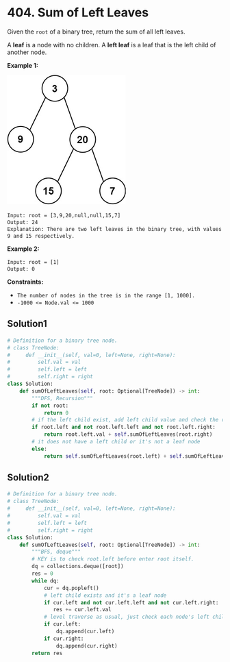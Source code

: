 # 404. Sum of Left Leaves

Given the `root` of a binary tree, return the sum of all left leaves.

A **leaf** is a node with no children. A **left leaf** is a leaf that is the left child of another node.



**Example 1:**

![img.png](../Images/img.png)

```
Input: root = [3,9,20,null,null,15,7]
Output: 24
Explanation: There are two left leaves in the binary tree, with values 9 and 15 respectively.
```

**Example 2:**
```
Input: root = [1]
Output: 0
```

**Constraints:**

* `The number of nodes in the tree is in the range [1, 1000].`
* `-1000 <= Node.val <= 1000`

## Solution1

```python
# Definition for a binary tree node.
# class TreeNode:
#     def __init__(self, val=0, left=None, right=None):
#         self.val = val
#         self.left = left
#         self.right = right
class Solution:
    def sumOfLeftLeaves(self, root: Optional[TreeNode]) -> int:
        """DFS, Recursion""" 
        if not root:
            return 0
        # if the left child exist, add left child value and check the right
        if root.left and not root.left.left and not root.left.right:
            return root.left.val + self.sumOfLeftLeaves(root.right)
        # it does not have a left child or it's not a leaf node
        else:
            return self.sumOfLeftLeaves(root.left) + self.sumOfLeftLeaves(root.right) 
```


## Solution2

```python
# Definition for a binary tree node.
# class TreeNode:
#     def __init__(self, val=0, left=None, right=None):
#         self.val = val
#         self.left = left
#         self.right = right
class Solution:
    def sumOfLeftLeaves(self, root: Optional[TreeNode]) -> int:
        """BFS, deque"""
        # KEY is to check root.left before enter root itself.
        dq = collections.deque([root])
        res = 0
        while dq:
            cur = dq.popleft()
            # left child exists and it's a leaf node
            if cur.left and not cur.left.left and not cur.left.right:
               res += cur.left.val
            # level traverse as usual, just check each node's left child
            if cur.left:
                dq.append(cur.left) 
            if cur.right:
                dq.append(cur.right)
        return res
```
